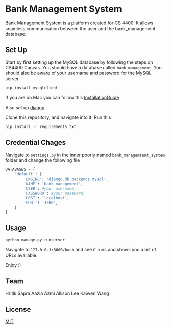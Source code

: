 # Bank Management System

Bank Management System is a platform created for CS 4400. It allows seamless communication between the user and the bank_management database.

## Set Up

Start by first setting up the MySQL database by following the steps on CS4400 Canvas. You should have a database called `bank_management`. You should also be aware of your username and password for the MySQL server.

```bash
pip install mysqlclient
```

If you are on Mac you can follow this [InstallationGuide](https://stackoverflow.com/questions/43612243/install-mysqlclient-for-django-python-on-mac-os-x-sierra)

Also set up [django](https://docs.djangoproject.com/en/4.0/topics/install/)

Clone this repository, and navigate into it. Run this 
```bash
pip install -r requirements.txt
```

## Credential Chages

Navigate to `settings.py` in the inner poorly named `bank_managemtent_system` folder and change the following file

```python
DATABASES = {
    'default': {
        'ENGINE': 'django.db.backends.mysql',
        'NAME': 'bank_management',
        'USER': #your username,
        'PASSWORD': #your password,
        'HOST': 'localhost',
        'PORT': '3306',
    }
}
```

## Usage

```bash
python manage.py runserver
```

Navigate to `127.0.0.1:8000/bank` and see if runs and shows you a list of URLs available.

Enjoy :)

## Team 
Hritik Sapra
Aazia Azmi
Allison Lee
Kaiwen Wang

## License
[MIT](https://choosealicense.com/licenses/mit/)
